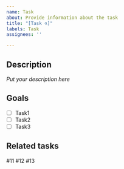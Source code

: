 ```yaml
---
name: Task
about: Provide information about the task
title: "[Task ⚗]"
labels: Task
assignees: ''

---
```


## Description
*Put your description here*

## Goals
- [ ] Task1
- [ ] Task2
- [ ] Task3

## Related tasks
#11 #12 #13
